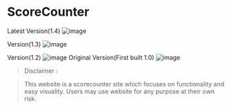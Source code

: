 # ScoreCounter
Latest Version(1.4)
![image](https://user-images.githubusercontent.com/65584840/124099532-40ec6980-da7b-11eb-937d-30feceb6613e.png)

Version(1.3)
![image](https://user-images.githubusercontent.com/65584840/123801445-ebdc1680-d907-11eb-8c50-ad56e68ecace.png)

Version(1.2)
![image](https://user-images.githubusercontent.com/65584840/123774036-af4df200-d8ea-11eb-9b7c-ee4c5e1fab46.png)
Original Version(First built 1.0)
![image](https://user-images.githubusercontent.com/65584840/123740671-6e43e680-d8c6-11eb-8040-847a1b0a35ba.png)


>Disclaimer :


>This website is a scorecounter site which focuses on functionality and easy visuality.
>Users may use website for any purpose at their own risk.

